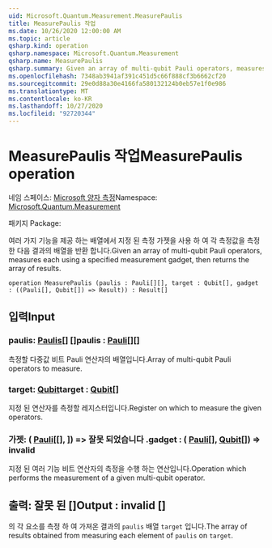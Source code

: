 ```yaml
---
uid: Microsoft.Quantum.Measurement.MeasurePaulis
title: MeasurePaulis 작업
ms.date: 10/26/2020 12:00:00 AM
ms.topic: article
qsharp.kind: operation
qsharp.namespace: Microsoft.Quantum.Measurement
qsharp.name: MeasurePaulis
qsharp.summary: Given an array of multi-qubit Pauli operators, measures each using a specified measurement gadget, then returns the array of results.
ms.openlocfilehash: 7348ab3941af391c451d5c66f888cf3b6662cf20
ms.sourcegitcommit: 29e0d88a30e4166fa580132124b0eb57e1f0e986
ms.translationtype: MT
ms.contentlocale: ko-KR
ms.lasthandoff: 10/27/2020
ms.locfileid: "92720344"
---
```

# <a name="measurepaulis-operation"></a><span data-ttu-id="d0e35-102">MeasurePaulis 작업</span><span class="sxs-lookup"><span data-stu-id="d0e35-102">MeasurePaulis operation</span></span>

<span data-ttu-id="d0e35-103">네임 스페이스: [Microsoft 양자 측정](xref:Microsoft.Quantum.Measurement)</span><span class="sxs-lookup"><span data-stu-id="d0e35-103">Namespace: [Microsoft.Quantum.Measurement](xref:Microsoft.Quantum.Measurement)</span></span>

<span data-ttu-id="d0e35-104">패키지 [](https://nuget.org/packages/)</span><span class="sxs-lookup"><span data-stu-id="d0e35-104">Package: [](https://nuget.org/packages/)</span></span>


<span data-ttu-id="d0e35-105">여러 가지 기능을 제공 하는 배열에서 지정 된 측정 가젯을 사용 하 여 각 측정값을 측정 한 다음 결과의 배열을 반환 합니다.</span><span class="sxs-lookup"><span data-stu-id="d0e35-105">Given an array of multi-qubit Pauli operators, measures each using a specified measurement gadget, then returns the array of results.</span></span>

```qsharp
operation MeasurePaulis (paulis : Pauli[][], target : Qubit[], gadget : ((Pauli[], Qubit[]) => Result)) : Result[]
```


## <a name="input"></a><span data-ttu-id="d0e35-106">입력</span><span class="sxs-lookup"><span data-stu-id="d0e35-106">Input</span></span>

### <a name="paulis--pauli"></a><span data-ttu-id="d0e35-107">paulis: [Paulis](xref:microsoft.quantum.lang-ref.pauli)[] []</span><span class="sxs-lookup"><span data-stu-id="d0e35-107">paulis : [Pauli](xref:microsoft.quantum.lang-ref.pauli)[][]</span></span>

<span data-ttu-id="d0e35-108">측정할 다중값 비트 Pauli 연산자의 배열입니다.</span><span class="sxs-lookup"><span data-stu-id="d0e35-108">Array of multi-qubit Pauli operators to measure.</span></span>


### <a name="target--qubit"></a><span data-ttu-id="d0e35-109">target: [Qubit](xref:microsoft.quantum.lang-ref.qubit)</span><span class="sxs-lookup"><span data-stu-id="d0e35-109">target : [Qubit](xref:microsoft.quantum.lang-ref.qubit)[]</span></span>

<span data-ttu-id="d0e35-110">지정 된 연산자를 측정할 레지스터입니다.</span><span class="sxs-lookup"><span data-stu-id="d0e35-110">Register on which to measure the given operators.</span></span>


### <a name="gadget--pauliqubit--__invalidresult__"></a><span data-ttu-id="d0e35-111">가젯: ( [Pauli](xref:microsoft.quantum.lang-ref.pauli)[[], [](xref:microsoft.quantum.lang-ref.qubit)]) => __잘못 되었습니다 <Result>__ .</span><span class="sxs-lookup"><span data-stu-id="d0e35-111">gadget : ( [Pauli](xref:microsoft.quantum.lang-ref.pauli)[], [Qubit](xref:microsoft.quantum.lang-ref.qubit)[]) => __invalid<Result>__</span></span> 

<span data-ttu-id="d0e35-112">지정 된 여러 기능 비트 연산자의 측정을 수행 하는 연산입니다.</span><span class="sxs-lookup"><span data-stu-id="d0e35-112">Operation which performs the measurement of a given multi-qubit operator.</span></span>



## <a name="output--__invalidresult__"></a><span data-ttu-id="d0e35-113">출력: __잘못 <Result> 된__ []</span><span class="sxs-lookup"><span data-stu-id="d0e35-113">Output : __invalid<Result>__ []</span></span>

<span data-ttu-id="d0e35-114">의 각 요소를 측정 하 여 가져온 결과의 `paulis` 배열 `target` 입니다.</span><span class="sxs-lookup"><span data-stu-id="d0e35-114">The array of results obtained from measuring each element of `paulis` on `target`.</span></span>